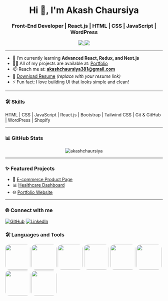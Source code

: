 <h1 align="center">Hi 👋, I'm Akash Chaursiya</h1>
<h3 align="center">Front-End Developer | React.js | HTML | CSS | JavaScript | WordPress</h3>

<p align="center">
  <a href="https://portfolio-akash-chaursiya.vercel.app" target="_blank">
    <img src="https://img.shields.io/badge/Portfolio-Visit-green" />
  </a>
  <a href="mailto:akashchaursiya381@gmail.com">
    <img src="https://img.shields.io/badge/Email-akashchaursiya381@gmail.com-blue" />
  </a>
</p>

---

- 🌱 I’m currently learning **Advanced React, Redux, and Next.js**
- 👨‍💻 All of my projects are available at: [Portfolio](https://portfolio-akash-chaursiya.vercel.app)
- 📫 Reach me at: **akashchaursiya381@gmail.com**
- 📄 [Download Resume](#) *(replace with your resume link)*
- ⚡ Fun fact: I love building UI that looks simple and clean!

---

### 🛠️ Skills
HTML | CSS | JavaScript | React.js | Bootstrap | Tailwind CSS | Git & GitHub | WordPress | Shopify

---

### 📊 GitHub Stats
<p align="center">
  <img src="https://github-readme-stats.vercel.app/api?username=Akashchaursiya&show_icons=true&theme=tokyonight" alt="akashchaursiya" />
</p>

---

### ✨ Featured Projects
- 🛒 [E-commerce Product Page](https://github.com/Akashchaursiya/Ecommerce-productpage)
- 📊 [Healthcare Dashboard](https://github.com/Akashchaursiya/healthcare-dashboard)
- 🌐 [Portfolio Website](https://github.com/Akashchaursiya/Portfolio_Akash-chaursiya)

---


### 🌐 Connect with me

[![GitHub](https://img.shields.io/badge/GitHub-000?style=flat&logo=github&logoColor=white)](https://github.com/akashchaurasia61)
[![LinkedIn](https://img.shields.io/badge/LinkedIn-0A66C2?style=flat&logo=linkedin&logoColor=white)](https://www.linkedin.com/in/akashchaurasia)

### 🛠️ Languages and Tools

<p>
  <img src="https://img.shields.io/badge/HTML5-E34F26?style=flat&logo=html5&logoColor=white" style=" width:80px; border-radius:12px;" />
  <img src="https://img.shields.io/badge/CSS3-1572B6?style=flat&logo=css3&logoColor=white" style=" width:80px; border-radius:12px;" />
  <img src="https://img.shields.io/badge/JavaScript-F7DF1E?style=flat&logo=javascript&logoColor=black" style=" width:80px; border-radius:12px;" />
  <img src="https://img.shields.io/badge/React-61DAFB?style=flat&logo=react&logoColor=black" style="width:80px; border-radius:12px;" />
  <img src="https://img.shields.io/badge/Node.js-339933?style=flat&logo=node.js&logoColor=white" style="width:80px; border-radius:12px;" />
  <img src="https://img.shields.io/badge/Git-F05032?style=flat&logo=git&logoColor=white" style="width:80px; border-radius:12px;" />
  <img src="https://img.shields.io/badge/Bootstrap-563D7C?style=flat&logo=bootstrap&logoColor=white" style=" width:80px; border-radius:12px;" />
  <img src="https://img.shields.io/badge/Postman-FF6C37?style=flat&logo=postman&logoColor=white"  style=" width:80px; border-radius:12px;" />
</p>

